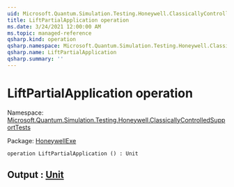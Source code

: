 ```yaml
---
uid: Microsoft.Quantum.Simulation.Testing.Honeywell.ClassicallyControlledSupportTests.LiftPartialApplication
title: LiftPartialApplication operation
ms.date: 3/24/2021 12:00:00 AM
ms.topic: managed-reference
qsharp.kind: operation
qsharp.namespace: Microsoft.Quantum.Simulation.Testing.Honeywell.ClassicallyControlledSupportTests
qsharp.name: LiftPartialApplication
qsharp.summary: ''
---
```


# LiftPartialApplication operation

Namespace: [Microsoft.Quantum.Simulation.Testing.Honeywell.ClassicallyControlledSupportTests](xref:Microsoft.Quantum.Simulation.Testing.Honeywell.ClassicallyControlledSupportTests)

Package: [HoneywellExe](https://nuget.org/packages/HoneywellExe)




```qsharp
operation LiftPartialApplication () : Unit
```


## Output : [Unit](xref:microsoft.quantum.lang-ref.unit)

